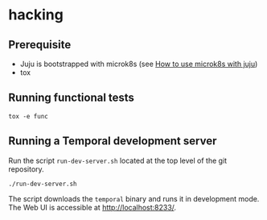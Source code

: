 # hacking


## Prerequisite

* Juju is bootstrapped with microk8s (see [How to use microk8s with juju](https://juju.is/docs/olm/microk8s))
* tox

## Running functional tests

```
tox -e func
```

## Running a Temporal development server

Run the script `run-dev-server.sh` located at the top level of the git repository.

```
./run-dev-server.sh
```

The script downloads the `temporal` binary and runs it in development mode. The
Web UI is accessible at [http://localhost:8233/](http://localhost:8233/).
